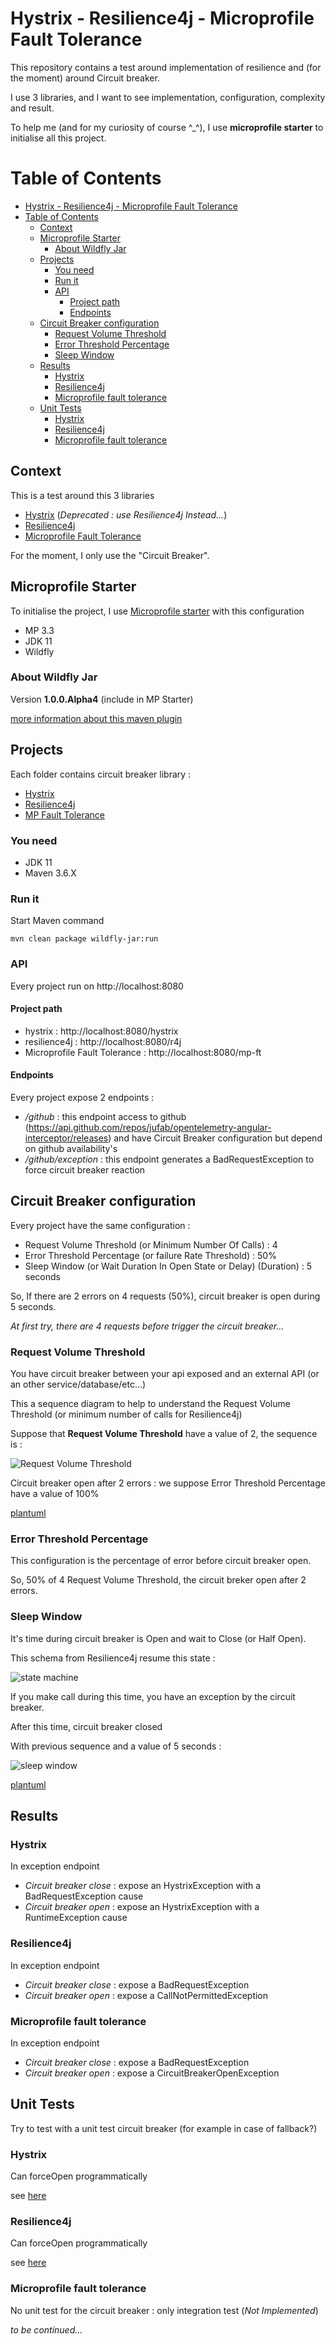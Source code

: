 # Hystrix - Resilience4j - Microprofile Fault Tolerance

This repository contains a test around implementation of resilience and (for the moment) around Circuit breaker.

I use 3 libraries, and I want to see implementation, configuration, complexity and result.

To help me (and for my curiosity of course ^_^), I use **microprofile starter** to initialise all this project.

Table of Contents
=================

   * [Hystrix - Resilience4j - Microprofile Fault Tolerance](#hystrix---resilience4j---microprofile-fault-tolerance)
   * [Table of Contents](#table-of-contents)
      * [Context](#context)
      * [Microprofile Starter](#microprofile-starter)
         * [About Wildfly Jar](#about-wildfly-jar)
      * [Projects](#projects)
         * [You need](#you-need)
         * [Run it](#run-it)
         * [API](#api)
            * [Project path](#project-path)
            * [Endpoints](#endpoints)
      * [Circuit Breaker configuration](#circuit-breaker-configuration)
         * [Request Volume Threshold](#request-volume-threshold)
         * [Error Threshold Percentage](#error-threshold-percentage)
         * [Sleep Window](#sleep-window)
      * [Results](#results)
         * [Hystrix](#hystrix)
         * [Resilience4j](#resilience4j)
         * [Microprofile fault tolerance](#microprofile-fault-tolerance)
      * [Unit Tests](#unit-tests)
         * [Hystrix](#hystrix-1)
         * [Resilience4j](#resilience4j-1)
         * [Microprofile fault tolerance](#microprofile-fault-tolerance-1)


## Context

This is a test around this 3 libraries

- [Hystrix](https://github.com/Netflix/Hystrix) (_Deprecated : use Resilience4j Instead..._)
- [Resilience4j](https://resilience4j.readme.io/)
- [Microprofile Fault Tolerance](https://download.eclipse.org/microprofile/microprofile-fault-tolerance-2.1/microprofile-fault-tolerance-spec.html)

For the moment, I only use the "Circuit Breaker".

## Microprofile Starter

To initialise the project, I use [Microprofile starter](https://start.microprofile.io/) with this configuration

- MP 3.3
- JDK 11
- Wildfly

### About Wildfly Jar

Version **1.0.0.Alpha4** (include in MP Starter)

[more information about this maven plugin](https://docs.wildfly.org/21/Bootable_Guide.html)

## Projects

Each folder contains circuit breaker library :

- [Hystrix](hystrix)
- [Resilience4j](resilience4j)
- [MP Fault Tolerance](mp-faulttolerance)

### You need

- JDK 11
- Maven 3.6.X

### Run it

Start Maven command

```shell
mvn clean package wildfly-jar:run
```

### API

Every project run on http://localhost:8080

#### Project path 

- hystrix : http://localhost:8080/hystrix
- resilience4j : http://localhost:8080/r4j
- Microprofile Fault Tolerance : http://localhost:8080/mp-ft 

#### Endpoints

Every project expose 2 endpoints :

- _/github_ : this endpoint access to github (https://api.github.com/repos/jufab/opentelemetry-angular-interceptor/releases) and have Circuit Breaker configuration but depend on github availability's
- _/github/exception_ : this endpoint generates a BadRequestException to force circuit breaker reaction  

## Circuit Breaker configuration

Every project have the same configuration : 

- Request Volume Threshold (or Minimum Number Of Calls) : 4
- Error Threshold Percentage (or failure Rate Threshold) : 50% 
- Sleep Window (or Wait Duration In Open State or Delay) (Duration) : 5 seconds

So, If there are 2 errors on 4 requests (50%), circuit breaker is open during 5 seconds.

_At first try, there are 4 requests before trigger the circuit breaker..._

### Request Volume Threshold

You have circuit breaker between your api exposed and an external API (or an other service/database/etc...)

This a sequence diagram to help to understand the Request Volume Threshold (or minimum number of calls for Resilience4j)

Suppose that **Request Volume Threshold** have a value of 2, the sequence is : 

![Request Volume Threshold](img/request-volume-threshold.png)

Circuit breaker open after 2 errors : we suppose Error Threshold Percentage have a value of 100%

[plantuml](http://www.plantuml.com/plantuml/umla/xP4_JyCm4CLtVufZWo6rwDW1jQ2AaGK6HjS-i4LYM-Tp__3fSQGwL0aLI6o8yLtUpqzvRvbO4UUk5HVEwpOR1CiSqq9AKhlPgsERDpaXwU0PFSzqwEGcQRjJz2vZ0Hkss66IdKgC98zA8-KMbJ-nDFKswsz2F2KaQ6xWEMHQHGSBk5y_WZmKsQZeXDBijegn6aGr5kREaSwERmdL6r91SOywCmxGo256G7dYWIsUveQYHy7L8WPlyrNsUgyniWjU64nCuJ20qzWflJ86raI1uFBwQW9yzZCAElUZrTsJVSFdiADlEiF_3FC_FuCFvHQsIACFYwfXStpB9GWHFQWNBeejmXomhodzgDIMK9d3XFccrphWRqjTeZUvQpy0)

### Error Threshold Percentage

This configuration is the percentage of error before circuit breaker open.

So, 50% of 4 Request Volume Threshold, the circuit breker open after 2 errors.

### Sleep Window

It's time during circuit breaker is Open and wait to Close (or Half Open).

This schema from Resilience4j resume this state : 

![state machine](img/state_machine.jpg)

If you make call during this time, you have an exception by the circuit breaker. 

After this time, circuit breaker closed 

With previous sequence and a value of 5 seconds : 

![sleep window](img/sleep_window.png)
 
[plantuml](http://www.plantuml.com/plantuml/png/lP4_JyCm4CLtVufZWo69G6BfW5fGnSW20wDhFuX5OaVdS__mwN6bkchJ8bL2OdmlxvSxlvj6qIofxzILywPB5jIA377IDAnNzQUJDYrI19lW1Lvg4_fc4KsxqlpT31cif4MFsFGw2hZPAGDE7RG_Y5J5gxUUKcyHJDK3lOV4iy7HX9xdhzHiigpqu9GsufPQK0Ag13FpvDWa9uyC_GNEADOmIR27HWdbG_R24ZpwC2cQ5hj_kKXXW2Vz8Lb92xeZC0UEwXWzkyUiOsYx-PqvUl1yRJ282rvPHE6m6QzTebjiszU8EQb8rNLzJn4cU1kfqmBEpZztVLhJYxGud1ko7Wqk4RNFLkTcdpPMyXTTnrgQCmUcwzkRoqzJblphTQRmDlNT3m00)

## Results

### Hystrix

In exception endpoint

- _Circuit breaker close_ : expose an HystrixException with a BadRequestException cause
- _Circuit breaker open_ : expose an HystrixException with a RuntimeException cause

### Resilience4j

In exception endpoint

- _Circuit breaker close_ : expose a BadRequestException
- _Circuit breaker open_ : expose a CallNotPermittedException

### Microprofile fault tolerance

In exception endpoint

- _Circuit breaker close_ : expose a BadRequestException
- _Circuit breaker open_ : expose a CircuitBreakerOpenException


## Unit Tests

Try to test with a unit test circuit breaker (for example in case of fallback?)

### Hystrix

Can forceOpen programmatically

see [here](hystrix/src/test/java/fr/jufab/hystrixr4jlab/infrastructure)

### Resilience4j

Can forceOpen programmatically

see [here](resilience4j/src/test/java/fr/jufab/hystrixr4jlab/infrastructure)

### Microprofile fault tolerance

No unit test for the circuit breaker : only integration test (_Not Implemented_)


_to be continued..._


